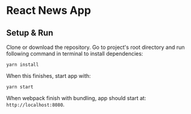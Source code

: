 # React News App

## Setup & Run

Clone or download the repository.
Go to project's root directory and run following command in terminal to install dependencies:

`yarn install`

When this finishes, start app with:

`yarn start`

When webpack finish with bundling, app should start at: `http://localhost:8080`.
